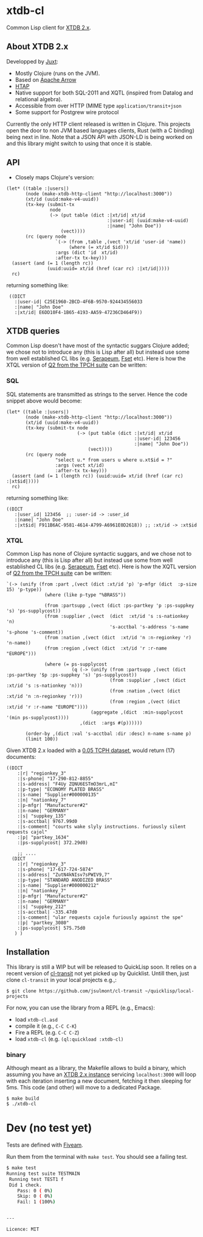 # xtdb-cl

Common Lisp client for [XTDB 2.x](https://xtdb.com/v2). 

## About XTDB 2.x

Developped by [Juxt](https://www.juxt.pro/):

 * Mostly Clojure (runs on the JVM).
 * Based on [Apache Arrow ](https://arrow.apache.org/)
 * [HTAP](https://en.wikipedia.org/wiki/Hybrid_transactional/analytical_processing)
 * Native support for both SQL-2011 and XQTL (inspired from Datalog and relational algebra).
 * Accessible from over HTTP (MIME type `application/transit+json`
 * Some support for Postgrew wire protocol
 
Currently the only HTTP client released is written in Clojure.
This projects open the door to non JVM based languages clients, Rust (with a C binding) being next in line.
Note that a JSON API with JSON-LD is being worked on and this library might switch to using that once it is stable.

## API 
* Closely maps Clojure's version:
```Common Lisp
(let* ((table :|users|)
       (node (make-xtdb-http-client "http://localhost:3000"))
       (xt/id (uuid:make-v4-uuid))
       (tx-key (submit-tx
                node
                (-> (put table (dict :|xt/id| xt/id
                                     :|user-id| (uuid:make-v4-uuid)
                                     :|name| "John Doe"))
                    (vect))))
       (rc (query node
                  `(-> (from ,table ,(vect 'xt/id 'user-id 'name))
                       (where (= xt/id $id)))
                  :args (dict 'id  xt/id)
                  :after-tx tx-key)))
  (assert (and (= 1 (length rc))
               (uuid:uuid= xt/id (href (car rc) :|xt/id|))))
  rc)
```
returning something like:
```Common Lisp
 ((DICT
   :|user-id| C25E1960-2BCD-4F6B-9570-924434556033
   :|name| "John Doe"
   :|xt/id| E6DD10F4-1B65-4193-AA59-47236CD464F9))      
```
## XTDB queries
Common Lisp doesn't have most of the syntactic suggars Clojure added; we chose not to introduce any (this is Lisp after all) but instead use some from  well established CL libs (e.g. [Serapeum](https://github.com/ruricolist/serapeum/blob/master/REFERENCE.md), [Fset](https://github.com/slburson/fset) etc).
Here is how the XTQL version of [Q2 from the TPCH suite](https://github.com/xtdb/xtdb/blob/2.x/modules/datasets/src/main/clojure/xtdb/datasets/tpch/xtql.clj#L26-L45) can be written:
### SQL
SQL statements are transmitted as strings to the server. Hence the code snippet above would become:
```Common Lisp
(let* ((table :|users|)
       (node (make-xtdb-http-client "http://localhost:3000"))
       (xt/id (uuid:make-v4-uuid))
       (tx-key (submit-tx node
                          (-> (put table (dict :|xt/id| xt/id
                                               :|user-id| 123456
                                               :|name| "John Doe"))
                              (vect))))
       (rc (query node
                  "select u.* from users u where u.xt$id = ?"
                  :args (vect xt/id)
                  :after-tx tx-key)))
  (assert (and (= 1 (length rc)) (uuid:uuid= xt/id (href (car rc) :|xt$id|))))
  rc)       
```
returning something like:
```Common Lisp
((DICT
   :|user_id| 123456  ;; :user-id -> :user_id 
   :|name| "John Doe" 
   :|xt$id| F911B6AC-9581-4614-A799-A6961E0D2618)) ;; :xt/id -> :xt$id
```


### XTQL
Common Lisp has none of Clojure syntactic suggars, and we chose not to introduce any (this is Lisp after all) but instead use some from  well established CL libs (e.g. [Serapeum](https://github.com/ruricolist/serapeum/blob/master/REFERENCE.md), [Fset](https://github.com/slburson/fset) etc).
Here is how the XQTL version of [Q2 from the TPCH suite](https://github.com/xtdb/xtdb/blob/2.x/modules/datasets/src/main/clojure/xtdb/datasets/tpch/xtql.clj#L26-L45) can be written:
``` Common Lisp
`(-> (unify (from :part ,(vect (dict :xt/id 'p) 'p-mfgr (dict  :p-size 15) 'p-type))
              (where (like p-type "%BRASS"))

              (from :partsupp ,(vect (dict :ps-partkey 'p :ps-suppkey 's) 'ps-supplycost))
              (from :supplier ,(vect  (dict  :xt/id 's :s-nationkey 'n)
                                      's-acctbal 's-address 's-name 's-phone 's-comment))
              (from :nation ,(vect (dict  :xt/id 'n :n-regionkey 'r) 'n-name))
              (from :region ,(vect (dict  :xt/id 'r :r-name "EUROPE")))

              (where (= ps-supplycost
                        (q (-> (unify (from :partsupp ,(vect (dict :ps-partkey '$p :ps-suppkey 's) 'ps-supplycost))
                                      (from :supplier ,(vect (dict :xt/id 's :s-nationkey 'n)))
                                      (from :nation ,(vect (dict :xt/id 'n :n-regionkey 'r)))
                                      (from :region ,(vect (dict :xt/id 'r :r-name "EUROPE"))))
                               (aggregate ,(dict  :min-supplycost '(min ps-supplycost))))
                           ,(dict  :args #(p))))))

       (order-by ,(dict :val 's-acctbal :dir :desc) n-name s-name p)
       (limit 100))
```
Given XTDB 2.x loaded with a [0.05 TCPH dataset](https://github.com/xtdb/xtdb/blob/2.x/modules/datasets/src/main/clojure/xtdb/datasets/tpch.clj#L64-L78), would return (17) documents:
```Common Lisp
((DICT
    :|r| "regionkey_3"
    :|s-phone| "17-290-812-8855"
    :|s-address| "F4Uy ZQNU6ESTmO3mrL,mI"
    :|p-type| "ECONOMY PLATED BRASS"
    :|s-name| "Supplier#000000135"
    :|n| "nationkey_7"
    :|p-mfgr| "Manufacturer#2"
    :|n-name| "GERMANY"
    :|s| "suppkey_135"
    :|s-acctbal| 9767.99d0
    :|s-comment| "courts wake slyly instructions. furiously silent requests cajol"
    :|p| "partkey_1634"
    :|ps-supplycost| 372.29d0)

    ;; ....
  (DICT
    :|r| "regionkey_3"
    :|s-phone| "17-617-724-5874"
    :|s-address| "ZutN4kNIsv7sPWIV9,7"
    :|p-type| "STANDARD ANODIZED BRASS"
    :|s-name| "Supplier#000000212"
    :|n| "nationkey_7"
    :|p-mfgr| "Manufacturer#2"
    :|n-name| "GERMANY"
    :|s| "suppkey_212"
    :|s-acctbal| -335.47d0
    :|s-comment| "ular requests cajole furiously against the spe"
    :|p| "partkey_3080"
    :|ps-supplycost| 575.75d0
   ) )    
```
## Installation
This library is still a WIP but will be released to QuickLisp soon. 
It relies on a recent version of [cl-transit](https://github.com/jsulmont/cl-transit) not yet picked up by Quicklist. Untill then, just clone `cl-transit` in your local projects e.g.,:
``` Shell
$ git clone https://github.com/jsulmont/cl-transit ~/quicklisp/local-projects
```
For now, you can use the library from a REPL (e.g., Emacs):

* load `xtdb-cl.asd`
* compile it (e.g., `C-C C-K`)
* Fire a REPL (e.g. `C-C C-Z`)
* load `xtdb-cl` (e.g. `(ql:quickload :xtdb-cl)`


### binary
Although meant as a library, the Makefile allows to build a binary, which assuming you have an [XTDB 2.x instance](https://docs.xtdb.com/reference/main/installation) servicing `localhost:3000` will loop with  each iteration inserting a new document, fetching it then sleeping for 5ms. 
This code (and other) will move to a dedicated Package.
```
$ make build
$ ./xtdb-cl 

```

# Dev (no test yet)

Tests are defined with [Fiveam](https://common-lisp.net/project/fiveam/docs/).

Run them from the terminal with `make test`. You should see a failing test.

```bash
$ make test
Running test suite TESTMAIN
 Running test TEST1 f
 Did 1 check.
    Pass: 0 ( 0%)
    Skip: 0 ( 0%)
    Fail: 1 (100%)


---

Licence: MIT
